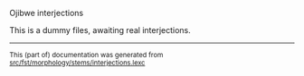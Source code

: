 
Ojibwe interjections                           

This is a dummy files, awaiting real interjections.

* * *

<small>This (part of) documentation was generated from [src/fst/morphology/stems/interjections.lexc](https://github.com/giellalt/lang-ciw/blob/main/src/fst/morphology/stems/interjections.lexc)</small>
